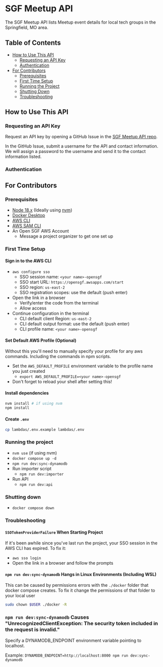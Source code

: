 # SGF Meetup API

The SGF Meetup API lists Meetup event details for local tech groups in the Springfield, MO area.

## Table of Contents
- [How to Use This API](#how-to-use-this-api)
	- [Requesting an API Key](#requesting-an-api-key)
	- [Authentication](#authentication)
- [For Contributors](#for-contributors)
	- [Prerequisites](#prerequisites)
	- [First Time Setup](#first-time-setup)
	- [Running the Project](#running-the-project)
	- [Shutting Down](#shutting-down)
	- [Troubleshooting](#troubleshooting)

## How to Use This API

### Requesting an API Key

Request an API key by opening a GitHub Issue in the [SGF Meetup API repo](https://github.com/Open-SGF/sgf-meetup-api/issues/).

In the GitHub Issue, submit a username for the API and contact information.  We will assign a password to the username and send it to the contact information listed.

### Authentication



## For Contributors

### Prerequisites
- [Node 18.x](https://nodejs.org) (Ideally using [nvm](https://github.com/nvm-sh/nvm))
- [Docker Desktop](https://www.docker.com/products/docker-desktop/)
- [AWS CLI](https://docs.aws.amazon.com/cli/latest/userguide/getting-started-install.html)
- [AWS SAM CLI](https://docs.aws.amazon.com/serverless-application-model/latest/developerguide/install-sam-cli.html)
- An Open SGF AWS Account
  - Message a project organizer to get one set up 

### First Time Setup

#### Sign in to the AWS CLI
- `aws configure sso`
  - SSO session name: `<your name>-opensgf`
  - SSO start URL: `https://opensgf.awsapps.com/start`
  - SSO region: `us-east-2`
  - SSO registration scopes: use the default (push enter)
- Open the link in a browser
  - Verify/enter the code from the terminal
  - Allow access
- Continue configuration in the terminal
  - CLI default client Region: `us-east-2`
  - CLI default output format: use the default (push enter)
  - CLI profile name: `<your name>-opensgf`

#### Set Default AWS Profile (Optional)
Without this you'll need to manually specify your profile for any aws commands.
Including the commands in npm scripts.
- Set the `AWS_DEFAULT_PROFILE` environment variable to the profile name you just created
  - `export AWS_DEFAULT_PROFILE=<your name>-opensgf`
- Don't forget to reload your shell after setting this!

#### Install dependencies
```bash
nvm install # if using nvm
npm install
```

#### Create `.env`
```bash
cp lambdas/.env.example lambdas/.env
```

### Running the project
- `nvm use` (if using nvm)
- `docker compose up -d`
- `npm run dev:sync-dynamodb`
- Run importer script
  - `npm run dev:importer`
- Run API
  - `npm run dev:api`

### Shutting down
- `docker compose down`

### Troubleshooting

#### `SSOTokenProviderFailure` When Starting Project
If it's been awhile since you've last run the project, your SSO session in the AWS CLI has expired.
To fix it:
- `aws sso login`
- Open the link in a browser and follow the prompts

#### `npm run dev:sync-dynamodb` Hangs in Linux Environments (Including WSL)
This can be caused by permissions errors with the `./docker` folder that docker compose creates.
To fix it change the permissions of that folder to your local user
```bash
sudo chown $USER ./docker -R
```

### `npm run dev:sync-dynamodb` Causes "UnrecognizedClientException: The security token included in the request is invalid."
Specify a DYNAMODB_ENDPOINT environment variable pointing to localhost.

Example: `DYNAMODB_ENDPOINT=http://localhost:8000 npm run dev:sync-dynamodb`
